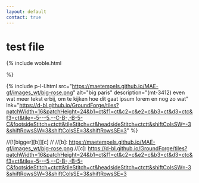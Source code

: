 ```yaml
---
layout: default
contact: true
---
```


# test file
{% include woble.html

%}


{% include p-l-l.html
  src="https://maetempels.github.io/MAE-gf/images_wt/big-rose.png"
  alt="big paris"
  description="(mt-3412) even wat meer tekst erbij, om te kijken hoe dit gaat ipsum lorem en nog zo wat"
  lnk="https://d-bl.github.io/GroundForge/tiles?patchWidth=16&patchHeight=24&b1=ct&f1=ct&c2=c&e2=c&b3=ct&d3=ctc&f3=ct&tile=-5---5,--C-B-,-B-5-C&footsideStitch=ctctt&tileStitch=ct&headsideStitch=ctctt&shiftColsSW=-3&shiftRowsSW=3&shiftColsSE=3&shiftRowsSE=3"
%} 





//[![bigger][b]][c]
//
//[b]: https://maetempels.github.io/MAE-gf/images_wt/big-rose.png
//[c]: https://d-bl.github.io/GroundForge/tiles?patchWidth=16&patchHeight=24&b1=ct&f1=ct&c2=c&e2=c&b3=ct&d3=ctc&f3=ct&tile=-5---5,--C-B-,-B-5-C&footsideStitch=ctctt&tileStitch=ct&headsideStitch=ctctt&shiftColsSW=-3&shiftRowsSW=3&shiftColsSE=3&shiftRowsSE=3

